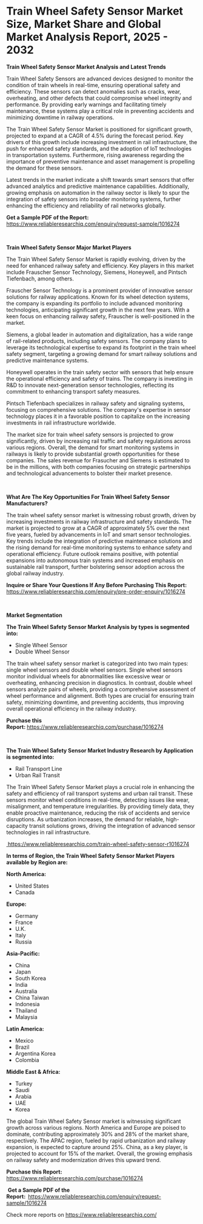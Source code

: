 <p><h1>Train Wheel Safety Sensor Market Size, Market Share and Global Market Analysis Report, 2025 - 2032</h1></p><p><strong>Train Wheel Safety Sensor Market Analysis and Latest Trends</strong></p>
<p><p>Train Wheel Safety Sensors are advanced devices designed to monitor the condition of train wheels in real-time, ensuring operational safety and efficiency. These sensors can detect anomalies such as cracks, wear, overheating, and other defects that could compromise wheel integrity and performance. By providing early warnings and facilitating timely maintenance, these systems play a critical role in preventing accidents and minimizing downtime in railway operations.</p><p>The Train Wheel Safety Sensor Market is positioned for significant growth, projected to expand at a CAGR of 4.5% during the forecast period. Key drivers of this growth include increasing investment in rail infrastructure, the push for enhanced safety standards, and the adoption of IoT technologies in transportation systems. Furthermore, rising awareness regarding the importance of preventive maintenance and asset management is propelling the demand for these sensors.</p><p>Latest trends in the market indicate a shift towards smart sensors that offer advanced analytics and predictive maintenance capabilities. Additionally, growing emphasis on automation in the railway sector is likely to spur the integration of safety sensors into broader monitoring systems, further enhancing the efficiency and reliability of rail networks globally.</p></p>
<p><strong>Get a Sample PDF of the Report:&nbsp;</strong> <a href="https://www.reliableresearchiq.com/enquiry/request-sample/1016274?utm_campaign=1144&utm_medium=2&utm_source=Github&utm_content=ia&utm_term=11012025&utm_id=train-wheel-safety-sensor">https://www.reliableresearchiq.com/enquiry/request-sample/1016274</a></p>
<p>&nbsp;</p>
<p><strong>Train Wheel Safety Sensor Major Market Players</strong></p>
<p><p>The Train Wheel Safety Sensor Market is rapidly evolving, driven by the need for enhanced railway safety and efficiency. Key players in this market include Frauscher Sensor Technology, Siemens, Honeywell, and Pintsch Tiefenbach, among others.</p><p>Frauscher Sensor Technology is a prominent provider of innovative sensor solutions for railway applications. Known for its wheel detection systems, the company is expanding its portfolio to include advanced monitoring technologies, anticipating significant growth in the next few years. With a keen focus on enhancing railway safety, Frauscher is well-positioned in the market.</p><p>Siemens, a global leader in automation and digitalization, has a wide range of rail-related products, including safety sensors. The company plans to leverage its technological expertise to expand its footprint in the train wheel safety segment, targeting a growing demand for smart railway solutions and predictive maintenance systems.</p><p>Honeywell operates in the train safety sector with sensors that help ensure the operational efficiency and safety of trains. The company is investing in R&D to innovate next-generation sensor technologies, reflecting its commitment to enhancing transport safety measures. </p><p>Pintsch Tiefenbach specializes in railway safety and signaling systems, focusing on comprehensive solutions. The company's expertise in sensor technology places it in a favorable position to capitalize on the increasing investments in rail infrastructure worldwide.</p><p>The market size for train wheel safety sensors is projected to grow significantly, driven by increasing rail traffic and safety regulations across various regions. Overall, the demand for smart monitoring systems in railways is likely to provide substantial growth opportunities for these companies. The sales revenue for Frasucher and Siemens is estimated to be in the millions, with both companies focusing on strategic partnerships and technological advancements to bolster their market presence.</p></p>
<p>&nbsp;</p>
<p><strong>What Are The Key Opportunities For Train Wheel Safety Sensor Manufacturers?</strong></p>
<p><p>The train wheel safety sensor market is witnessing robust growth, driven by increasing investments in railway infrastructure and safety standards. The market is projected to grow at a CAGR of approximately 5% over the next five years, fueled by advancements in IoT and smart sensor technologies. Key trends include the integration of predictive maintenance solutions and the rising demand for real-time monitoring systems to enhance safety and operational efficiency. Future outlook remains positive, with potential expansions into autonomous train systems and increased emphasis on sustainable rail transport, further bolstering sensor adoption across the global railway industry.</p></p>
<p><strong>Inquire or Share Your Questions If Any Before Purchasing This Report:</strong> <a href="https://www.reliableresearchiq.com/enquiry/pre-order-enquiry/1016274?utm_campaign=1144&utm_medium=2&utm_source=Github&utm_content=ia&utm_term=11012025&utm_id=train-wheel-safety-sensor">https://www.reliableresearchiq.com/enquiry/pre-order-enquiry/1016274</a></p>
<p>&nbsp;</p>
<p><strong>Market Segmentation</strong></p>
<p><strong>The Train Wheel Safety Sensor Market Analysis by types is segmented into:</strong></p>
<p><ul><li>Single Wheel Sensor</li><li>Double Wheel Sensor</li></ul></p>
<p><p>The train wheel safety sensor market is categorized into two main types: single wheel sensors and double wheel sensors. Single wheel sensors monitor individual wheels for abnormalities like excessive wear or overheating, enhancing precision in diagnostics. In contrast, double wheel sensors analyze pairs of wheels, providing a comprehensive assessment of wheel performance and alignment. Both types are crucial for ensuring train safety, minimizing downtime, and preventing accidents, thus improving overall operational efficiency in the railway industry.</p></p>
<p><strong>Purchase this Report:&nbsp;</strong><a href="https://www.reliableresearchiq.com/purchase/1016274?utm_campaign=1144&utm_medium=2&utm_source=Github&utm_content=ia&utm_term=11012025&utm_id=train-wheel-safety-sensor">https://www.reliableresearchiq.com/purchase/1016274</a></p>
<p>&nbsp;</p>
<p><strong>The Train Wheel Safety Sensor Market Industry Research by Application is segmented into:</strong></p>
<p><ul><li>Rail Transport Line</li><li>Urban Rail Transit</li></ul></p>
<p><p>The Train Wheel Safety Sensor Market plays a crucial role in enhancing the safety and efficiency of rail transport systems and urban rail transit. These sensors monitor wheel conditions in real-time, detecting issues like wear, misalignment, and temperature irregularities. By providing timely data, they enable proactive maintenance, reducing the risk of accidents and service disruptions. As urbanization increases, the demand for reliable, high-capacity transit solutions grows, driving the integration of advanced sensor technologies in rail infrastructure.</p></p>
<p><a href="https://www.reliableresearchiq.com/train-wheel-safety-sensor-r1016274?utm_campaign=1144&utm_medium=2&utm_source=Github&utm_content=ia&utm_term=11012025&utm_id=train-wheel-safety-sensor">&nbsp;https://www.reliableresearchiq.com/train-wheel-safety-sensor-r1016274</a></p>
<p><strong>In terms of Region, the Train Wheel Safety Sensor Market Players available by Region are:</strong></p>
<p>
    <p> <strong> North America: </strong>
        <ul>
            <li>United States</li>
            <li>Canada</li>
        </ul>
        </p> 
    <p> <strong> Europe: </strong>
        <ul>
            <li>Germany</li>
            <li>France</li>
            <li>U.K.</li>
            <li>Italy</li>
            <li>Russia</li>
        </ul>
        </p> 
    <p> <strong> Asia-Pacific: </strong>
        <ul>
            <li>China</li>
            <li>Japan</li>
            <li>South Korea</li>
            <li>India</li>
            <li>Australia</li>
            <li>China Taiwan</li>
            <li>Indonesia</li>
            <li>Thailand</li>
            <li>Malaysia</li>
        </ul>
        </p> 
    <p> <strong> Latin America: </strong>
        <ul>
            <li>Mexico</li>
            <li>Brazil</li>
            <li>Argentina Korea</li>
            <li>Colombia</li>
        </ul>
        </p> 
    <p> <strong> Middle East & Africa: </strong>
        <ul>
            <li>Turkey</li>
            <li>Saudi</li>
            <li>Arabia</li>
            <li>UAE</li>
            <li>Korea</li>
        </ul>
    </p>
    </p>
<p><p>The global Train Wheel Safety Sensor market is witnessing significant growth across various regions. North America and Europe are poised to dominate, contributing approximately 30% and 28% of the market share, respectively. The APAC region, fueled by rapid urbanization and railway expansion, is expected to capture around 25%. China, as a key player, is projected to account for 15% of the market. Overall, the growing emphasis on railway safety and modernization drives this upward trend.</p></p>
<p><strong>Purchase this Report: </strong><a href="https://www.reliableresearchiq.com/purchase/1016274?utm_campaign=1144&utm_medium=2&utm_source=Github&utm_content=ia&utm_term=11012025&utm_id=train-wheel-safety-sensor">https://www.reliableresearchiq.com/purchase/1016274</a></p>
<p>&nbsp;<strong>Get a Sample PDF of the Report:&nbsp;&nbsp;</strong><a href="https://www.reliableresearchiq.com/enquiry/request-sample/1016274?utm_campaign=1144&utm_medium=2&utm_source=Github&utm_content=ia&utm_term=11012025&utm_id=train-wheel-safety-sensor">https://www.reliableresearchiq.com/enquiry/request-sample/1016274</a></p>
<p><strong></strong></p>
<p>Check more reports on <a href="https://www.reliableresearchiq.com/?utm_campaign=1144&utm_medium=2&utm_source=Github&utm_content=ia&utm_term=11012025&utm_id=train-wheel-safety-sensor">https://www.reliableresearchiq.com/</a></p>